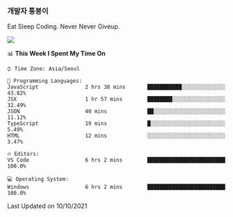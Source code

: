 ### 개발자 통붕이
Eat Sleep Coding.
Never Never Giveup.

<img src="https://github-readme-stats.vercel.app/api/top-langs/?username=tiaz0128&layout=compact" />

<br/>

<!--START_SECTION:waka-->
📊 **This Week I Spent My Time On** 

```text
⌚︎ Time Zone: Asia/Seoul

💬 Programming Languages: 
JavaScript               2 hrs 38 mins       ███████████░░░░░░░░░░░░░░   43.82% 
JSX                      1 hr 57 mins        ████████░░░░░░░░░░░░░░░░░   32.49% 
JSON                     40 mins             ██░░░░░░░░░░░░░░░░░░░░░░░   11.12% 
TypeScript               19 mins             █░░░░░░░░░░░░░░░░░░░░░░░░   5.49% 
HTML                     12 mins             ░░░░░░░░░░░░░░░░░░░░░░░░░   3.47%

🔥 Editors: 
VS Code                  6 hrs 2 mins        █████████████████████████   100.0%

💻 Operating System: 
Windows                  6 hrs 2 mins        █████████████████████████   100.0%

```


 Last Updated on 10/10/2021
<!--END_SECTION:waka-->
